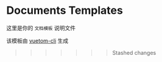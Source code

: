 # Documents Templates 

这里是你的 `文档模板` 说明文件

该模板由 [vuetom-cli](https://github.com/lauset/vuetom-cli) 生成
>>>>>>> Stashed changes
